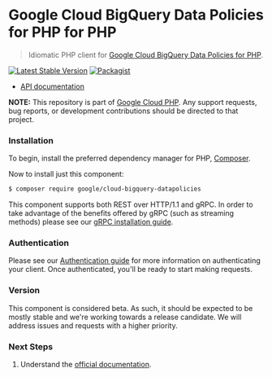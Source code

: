 # Google Cloud BigQuery Data Policies for PHP for PHP

> Idiomatic PHP client for [Google Cloud BigQuery Data Policies for PHP](https://cloud.google.com/bigquery/docs/reference/bigquerydatapolicy/rest).

[![Latest Stable Version](https://poser.pugx.org/google/cloud-bigquery-datapolicies/v/stable)](https://packagist.org/packages/google/cloud-bigquery-datapolicies) [![Packagist](https://img.shields.io/packagist/dm/google/cloud-bigquery-datapolicies.svg)](https://packagist.org/packages/google/cloud-bigquery-datapolicies)

* [API documentation](http://googleapis.github.io/google-cloud-php/#/docs/cloud-bigquery-datapolicies/latest/bigquerydatapolicies/readme)

**NOTE:** This repository is part of [Google Cloud PHP](https://github.com/googleapis/google-cloud-php). Any
support requests, bug reports, or development contributions should be directed to
that project.

### Installation

To begin, install the preferred dependency manager for PHP, [Composer](https://getcomposer.org/).

Now to install just this component:

```sh
$ composer require google/cloud-bigquery-datapolicies
```

This component supports both REST over HTTP/1.1 and gRPC. In order to take advantage of the benefits offered by gRPC (such as streaming methods)
please see our [gRPC installation guide](https://cloud.google.com/php/grpc).

### Authentication

Please see our [Authentication guide](https://github.com/googleapis/google-cloud-php/blob/main/AUTHENTICATION.md) for more information
on authenticating your client. Once authenticated, you'll be ready to start making requests.

### Version

This component is considered beta. As such, it should be expected to be mostly stable and we're working towards a release candidate. We will address issues and requests with a higher priority.

### Next Steps

1. Understand the [official documentation](https://cloud.google.com/bigquery/docs/reference/bigquerydatapolicy/rest).
